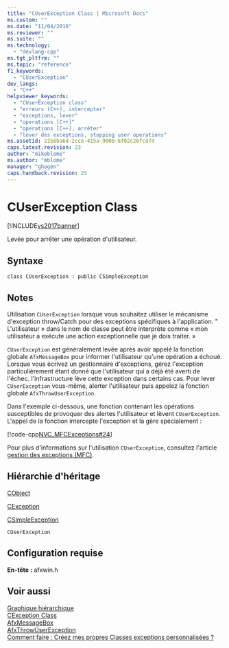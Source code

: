 ```yaml
---
title: "CUserException Class | Microsoft Docs"
ms.custom: ""
ms.date: "11/04/2016"
ms.reviewer: ""
ms.suite: ""
ms.technology: 
  - "devlang-cpp"
ms.tgt_pltfrm: ""
ms.topic: "reference"
f1_keywords: 
  - "CUserException"
dev_langs: 
  - "C++"
helpviewer_keywords: 
  - "CUserException class"
  - "erreurs (C++), intercepter"
  - "exceptions, lever"
  - "operations [C++]"
  - "operations [C++], arrêter"
  - "lever des exceptions, stopping user operations"
ms.assetid: 2156ba6d-2cce-415a-9000-6f02c26fcd7d
caps.latest.revision: 23
author: "mikeblome"
ms.author: "mblome"
manager: "ghogen"
caps.handback.revision: 25
---
```

# CUserException Class
[!INCLUDE[vs2017banner](../../assembler/inline/includes/vs2017banner.md)]

Levée pour arrêter une opération d'utilisateur.  
  
## Syntaxe  
  
```  
class CUserException : public CSimpleException  
```  
  
## Notes  
 Utilisation `CUserException` lorsque vous souhaitez utiliser le mécanisme d'exception throw\/Catch pour des exceptions spécifiques à l'application. "  L'utilisateur » dans le nom de classe peut être interprète comme « mon utilisateur a exécute une action exceptionnelle que je dois traiter. »  
  
 `CUserException` est généralement levée après avoir appelé la fonction globale `AfxMessageBox` pour informer l'utilisateur qu'une opération a échoué.  Lorsque vous écrivez un gestionnaire d'exceptions, gérez l'exception particulièrement étant donné que l'utilisateur qui a déjà été averti de l'échec.  l'infrastructure lève cette exception dans certains cas.  Pour lever `CUserException` vous\-même, alerter l'utilisateur puis appelez la fonction globale `AfxThrowUserException`.  
  
 Dans l'exemple ci\-dessous, une fonction contenant les opérations susceptibles de provoquer des alertes l'utilisateur et lèvent `CUserException`.  L'appel de la fonction intercepte l'exception et la gère spécialement :  
  
 [!code-cpp[NVC_MFCExceptions#24](../../mfc/codesnippet/CPP/cuserexception-class_1.cpp)]  
  
 Pour plus d'informations sur l'utilisation `CUserException`, consultez l'article [gestion des exceptions \(MFC\)](../../mfc/exception-handling-in-mfc.md).  
  
## Hiérarchie d'héritage  
 [CObject](../../mfc/reference/cobject-class.md)  
  
 [CException](../../mfc/reference/cexception-class.md)  
  
 [CSimpleException](../../mfc/reference/csimpleexception-class.md)  
  
 `CUserException`  
  
## Configuration requise  
 **En\-tête :** afxwin.h  
  
## Voir aussi  
 [Graphique hiérarchique](../../mfc/hierarchy-chart.md)   
 [CException Class](../../mfc/reference/cexception-class.md)   
 [AfxMessageBox](../Topic/AfxMessageBox.md)   
 [AfxThrowUserException](../Topic/AfxThrowUserException.md)   
 [Comment faire : Créez mes propres Classes exceptions personnalisées ?](http://go.microsoft.com/fwlink/?LinkId=128045)